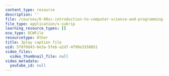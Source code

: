 ```yaml
---
content_type: resource
description: ''
file: /courses/6-00sc-introduction-to-computer-science-and-programming-spring-2011/5f0f0d436e3a5feba2d74f99e3358851_ZFc_utdoexI.vtt
file_type: application/x-subrip
learning_resource_types: []
ocw_type: OCWFile
resourcetype: Other
title: 3play caption file
uid: 5f0f0d43-6e3a-5feb-a2d7-4f99e3358851
video_files:
  video_thumbnail_file: null
video_metadata:
  youtube_id: null
---
```

